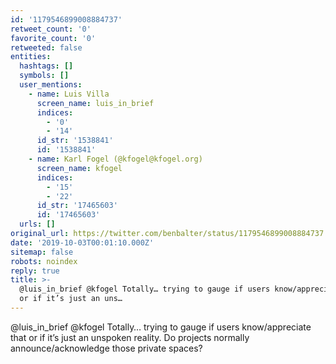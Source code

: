 ```yaml
---
id: '1179546899008884737'
retweet_count: '0'
favorite_count: '0'
retweeted: false
entities:
  hashtags: []
  symbols: []
  user_mentions:
    - name: Luis Villa
      screen_name: luis_in_brief
      indices:
        - '0'
        - '14'
      id_str: '1538841'
      id: '1538841'
    - name: Karl Fogel (@kfogel@kfogel.org)
      screen_name: kfogel
      indices:
        - '15'
        - '22'
      id_str: '17465603'
      id: '17465603'
  urls: []
original_url: https://twitter.com/benbalter/status/1179546899008884737
date: '2019-10-03T00:01:10.000Z'
sitemap: false
robots: noindex
reply: true
title: >-
  @luis_in_brief @kfogel Totally… trying to gauge if users know/appreciate that
  or if it’s just an uns…
---
```


@luis_in_brief @kfogel Totally… trying to gauge if users know/appreciate that or if it’s just an unspoken reality. Do projects normally announce/acknowledge those private spaces?